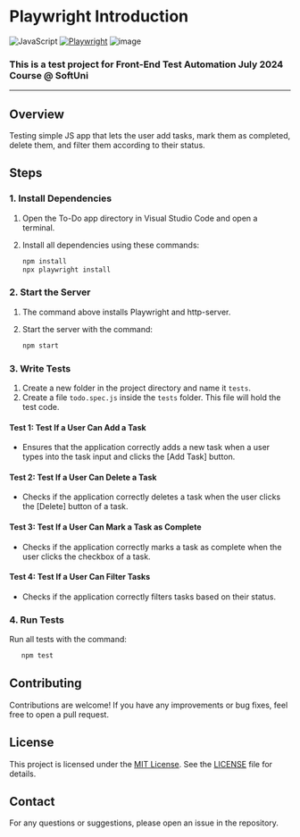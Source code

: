 # Playwright Introduction
![JavaScript](https://img.shields.io/badge/javascript-%23323330.svg?style=for-the-badge&logo=javascript&logoColor=%23F7DF1E)
[![Playwright](https://img.shields.io/badge/tested%20with-Playwright-6E40C9.svg)](https://playwright.dev/)
![image](https://img.shields.io/badge/Visual_Studio_Code-0078D4?style=for-the-badge&logo=visual%20studio%20code&logoColor=white)

### This is a test project for Front-End Test Automation July 2024 Course @ SoftUni
---

## Overview
Testing simple JS app that lets the user add tasks, mark them as completed, delete them, and filter them according to their status. 

## Steps

### 1. Install Dependencies
1. Open the To-Do app directory in Visual Studio Code and open a terminal.
2. Install all dependencies using these commands:
   
    ```bash
    npm install
    npx playwright install
    ```

### 2. Start the Server
1. The command above installs Playwright and http-server.
2. Start the server with the command:
   
    ```bash
    npm start
    ```

### 3. Write Tests
1. Create a new folder in the project directory and name it `tests`.
2. Create a file `todo.spec.js` inside the `tests` folder. This file will hold the test code.

#### Test 1: Test If a User Can Add a Task
- Ensures that the application correctly adds a new task when a user types into the task input and clicks the [Add Task] button.

#### Test 2: Test If a User Can Delete a Task
- Checks if the application correctly deletes a task when the user clicks the [Delete] button of a task.

#### Test 3: Test If a User Can Mark a Task as Complete
- Checks if the application correctly marks a task as complete when the user clicks the checkbox of a task.

#### Test 4: Test If a User Can Filter Tasks
- Checks if the application correctly filters tasks based on their status.

### 4. Run Tests
Run all tests with the command:

 ```bash
    npm test
 ```

## Contributing
Contributions are welcome! If you have any improvements or bug fixes, feel free to open a pull request.

## License
This project is licensed under the [MIT License](LICENSE). See the [LICENSE](LICENSE) file for details.

## Contact
For any questions or suggestions, please open an issue in the repository.
